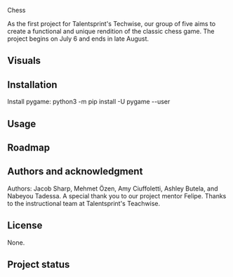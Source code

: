Chess

As the first project for Talentsprint's Techwise, our group of five aims to create a functional and unique rendition of the classic chess game. The project begins on July 6 and ends in late August.

## Visuals


## Installation
Install pygame:
    python3 -m pip install -U pygame --user

## Usage


## Roadmap


## Authors and acknowledgment
Authors: Jacob Sharp, Mehmet Özen, Amy Ciuffoletti, Ashley Butela, and Nabeyou Tadessa.
A special thank you to our project mentor Felipe. Thanks to the instructional team at Talentsprint's Teachwise. 

## License
None.


## Project status
